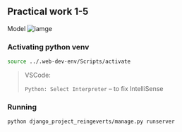 ## Practical work 1-5

Model
![iamge](https://i.imgur.com/60P88U7.png)

### Activating python venv

```bash
source ../.web-dev-env/Scripts/activate
```

> VSCode:
>
> `Python: Select Interpreter` – to fix IntelliSense

### Running

```bash
python django_project_reingeverts/manage.py runserver
```
